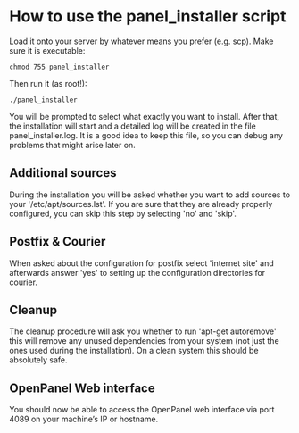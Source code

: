 # How to use the panel\_installer script

Load it onto your server by whatever means you prefer (e.g. scp). 
Make sure it is executable:

	chmod 755 panel_installer

Then run it (as root!):

	./panel_installer

You will be prompted to select what exactly you want to install. After that, 
the installation will start and a detailed log will be created in the file 
panel\_installer.log. It is a good idea to keep this file, so you can debug any 
problems that might arise later on.

## Additional sources

During the installation you will be asked whether you want to add sources to 
your '/etc/apt/sources.lst'. If you are sure that they are already properly 
configured, you can skip this step by selecting 'no' and 'skip'.

## Postfix & Courier

When asked about the configuration for postfix select 'internet site' and 
afterwards answer 'yes' to setting up the configuration directories for courier.

## Cleanup

The cleanup procedure will ask you whether to run 'apt-get autoremove' this will 
remove any unused dependencies from your system (not just the ones used during 
the installation). On a clean system this should be absolutely safe.

## OpenPanel Web interface

You should now be able to access the OpenPanel web interface via port 4089 on 
your machine’s IP or hostname.
